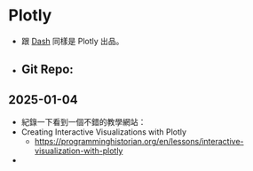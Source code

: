 # Plotly

- 跟 [Dash](../dash) 同樣是 Plotly 出品。

- Git Repo:
  - 

## 2025-01-04

- 紀錄一下看到一個不錯的教學網站：
- Creating Interactive Visualizations with Plotly
  - https://programminghistorian.org/en/lessons/interactive-visualization-with-plotly
- 
